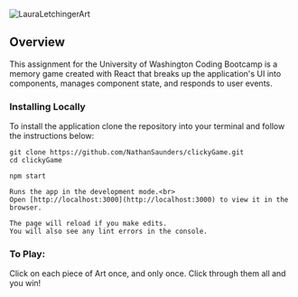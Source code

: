 ![LauraLetchingerArt](https://user-images.githubusercontent.com/43506553/56410475-131c0100-6232-11e9-8a4a-8e80a24434a4.jpg)

## Overview

This assignment for the University of Washington Coding Bootcamp is a memory game created with React that breaks up the application's UI into components, manages component state, and responds to user events.

### Installing Locally

To install the application clone the repository into your terminal and follow the instructions below:

    git clone https://github.com/NathanSaunders/clickyGame.git
    cd clickyGame

`npm start`

    Runs the app in the development mode.<br>
    Open [http://localhost:3000](http://localhost:3000) to view it in the browser.

    The page will reload if you make edits.
    You will also see any lint errors in the console.

### To Play:

Click on each piece of Art once, and only once. Click through them all and you win!
